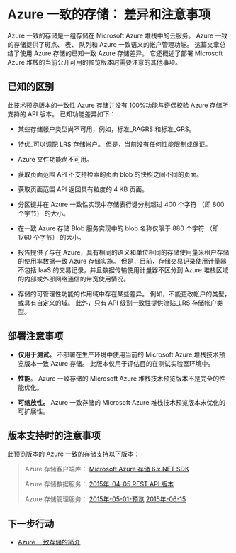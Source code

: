 
<properties
    pageTitle="Azure 一致的存储︰ 差异和注意事项 |Microsoft Azure"
    description="了解从 Azure 存储和其他一致 Azure 存储部署方面的差异。"
    services="azure-stack"
    documentationCenter=""
    authors="MChadalapaka"
    manager="siroy"
    editor=""/>

<tags
    ms.service="azure-stack"
    ms.workload="na"
    ms.tgt_pltfrm="na"
    ms.devlang="na"
    ms.topic="get-started-article"
    ms.date="09/26/2016"
    ms.author="mchad"/>

# <a name="azure-consistent-storage-differences-and-considerations"></a>Azure 一致的存储︰ 差异和注意事项

Azure 一致的存储是一组存储在 Microsoft Azure 堆栈中的云服务。 Azure 一致的存储提供了斑点、 表、 队列和 Azure 一致语义的帐户管理功能。 这篇文章总结了使用 Azure 存储的已知一致 Azure 存储差异。 它还概述了部署 Microsoft Azure 堆栈的当前公开可用的预览版本时需要注意的其他事项。

<span id="Concepts" class="anchor"><span id="_Toc386544169" class="anchor"><span id="_Toc389466742" class="anchor"><span id="_Ref428966996" class="anchor"><span id="_Toc433223853" class="anchor"></span></span></span></span></span>
## <a name="known-differences"></a>已知的区别

此技术预览版本的一致性 Azure 存储并没有 100%功能与奇偶校验 Azure 存储所支持的 API 版本。 已知功能差异如下︰

-   某些存储帐户类型尚不可用，例如，标准\_RAGRS 和标准\_GRS。

-   特优\_可以调配 LRS 存储帐户。 但是，当前没有任何性能限制或保证。

-   Azure 文件功能尚不可用。

-   获取页面范围 API 不支持检索的页面 blob 的快照之间不同的页面。

-   获取页面范围 API 返回具有粒度的 4 KB 页面。

-   分区键并在 Azure 一致性实现中存储表行键分别超过 400 个字符 （即 800 个字节） 的大小。

-   在一致 Azure 存储 Blob 服务实现中的 blob 名称仅限于 880 个字符 （即 1760 个字节） 的大小。

-   报告提供了与在 Azure，具有相同的语义和单位相同的存储使用量米租户存储的使用率数据一致 Azure 存储实施。 但是，目前，存储交易记录使用计量器不包括 IaaS 的交易记录，并且数据传输使用计量器不区分到 Azure 堆栈区域的内部或外部网络通信的带宽使用情况。

-   存储的可管理性功能的作用域中存在某些差异。 例如，不能更改帐户的类型，或具有自定义的域。 此外，只有 API 级别一致性提供津贴\_LRS 存储帐户类型。

## <a name="deployment-considerations"></a>部署注意事项

-   **仅用于测试。** 不部署在生产环境中使用当前的 Microsoft Azure 堆栈技术预览版本一致 Azure 存储。 此版本仅用于评估目的在测试实验室环境中。

-   **性能**。 Azure 一致存储的 Microsoft Azure 堆栈技术预览版本不是完全的性能优化。

-   **可缩放性。** Azure 一致存储的 Microsoft Azure 堆栈技术预览版本未优化的可扩展性。

## <a name="version-support-considerations"></a>版本支持时的注意事项

此预览版本的 Azure 一致的存储支持以下版本︰

> Azure 存储客户端库︰ [Microsoft Azure 存储 6.x.NET SDK](http://www.nuget.org/packages/WindowsAzure.Storage/6.2.0)
>
> Azure 存储数据服务︰ [2015年-04-05 REST API 版本](https://msdn.microsoft.com/library/azure/mt705637.aspx)
>
> Azure 存储管理服务︰ [2015年-05-01-预览](https://msdn.microsoft.com/library/azure/mt163683.aspx)
> [2015年-06-15](https://msdn.microsoft.com/library/azure/mt163683.aspx)
## <a name="next-steps"></a>下一步行动

-   [Azure 一致存储的简介](azure-stack-storage-overview.md)
